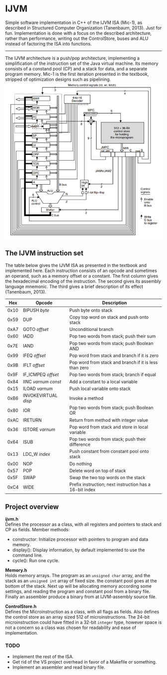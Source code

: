 # IJVM
Simple software implementation in C++ of the IJVM ISA (Mic-1), as described in Structured Computer Organization (Tanenbaum, 2013). Just for fun. Implementation is done with a focus on the described architecture, rather than performance, writing out the ControlStore, buses and ALU instead of factoring the ISA into functions.  

---

The IJVM architecture is a push/pop architecture, implementing a simplification of the instruction set of the Java virtual machine. Its memory consists of a constand pool (CP) and a stack for data, and a separate program memory. Mic-1 is the first iteration presented in the textbook, stripped of optimization designs such as pipelining.  
![IJVM ISA](https://github.com/akberg/IJVM/blob/master/IJVM/ijvm_mic1.PNG)

## The IJVM instruction set
The table below gives the IJVM ISA as presented in the textbook and implemented here. Each instruction consists of an opcode and sometimes an operand, such as a memory offset or a constant. The first column gives the hexadecimal encoding of the instruction. The second gives its assembly language mnemonic. The third gives a brief description of its effect (Tanenbaum, 2013). 

| **Hex** | **Opcode**           | **Description**                                         |
|---------|----------------------|---------------------------------------------------------|
| 0x10    | BIPUSH *byte*        | Push byte onto stack                                    |  
| 0x59    | DUP                  | Copy top word on stack and push onto stack              |  
| 0xA7    | GOTO *offset*        | Unconditional branch                                    |  
| 0x60    | IADD                 | Pop two words from stack; push their sum                |
| 0x7E    | IAND                 | Pop two words from stack; push Boolean AND              |
| 0x99    | IFEQ *offset*        | Pop word from stack and branch if it is zero            |
| 0x9B    | IFLT *offset*        | Pop word from stack and branch if it is less than zero  |
| 0x9F    | IF_ICMPEQ *offset*   | Pop two words from stack; branch if equal               |
| 0x84    | IINC *varnum const*  | Add a constant to a local variable                      |
| 0x15    | ILOAD *varnum*       | Push local variable onto stack                          |
| 0xB6    | INVOKEVIRTUAL *disp* | Invoke a method                                         |
| 0x80    | IOR                  | Pop two words from stack; push Boolean OR               |
| 0xAC    | IRETURN              | Return from method with integer value                   |
| 0x36    | ISTORE *varnum*      | Pop word from stack and store in local variable         |
| 0x64    | ISUB                 | Pop two words from stack; push their difference         |
| 0x13    | LDC_W *index*        | Push constant from constant pool onto stack             |
| 0x00    | NOP                  | Do nothing                                              |
| 0x57    | POP                  | Delete word on top of stack                             |
| 0x5F    | SWAP                 | Swap the two top words on the stack                     |
| 0xC4    | WIDE                 | Prefix instruction; next instruction has a 16-bit index |

## Project overview

**ijvm.h**  
Defines the processor as a class, with all registers and pointers to stack and CP as fields. Member methods:
* constructor: Initialize processor with pointers to program and data memory.
* display(): Display information, by default implemented to use the command line.
* cycle(): Run one cycle.

**Memory.h**  
Holds memory arrays. The program as an `unsigned char` array, and the stack as an `unsigned int` array of fixed size. the constant pool goes at the bottom of the stack. Next up will be allocating memory according some settings, and reading the program and constant pool from a binary file. Finally an assembler produce a binary from at IJVM-assembly source file.

**ControlStore.h**  
Defines the Microinstruction as a class, with all flags as fields. Also defines the control store as an array sized 512 of microinstructions. The 24-bit microinstruction could have fitted in a 32-bit `integer` type, however space is not a concern so a class was chosen for readability and ease of implementation. 

### TODO
* Implement the rest of the ISA.
* Get rid of the VS project overhead in favor of a Makefile or something.
* Implement an assembler and read binary file.

